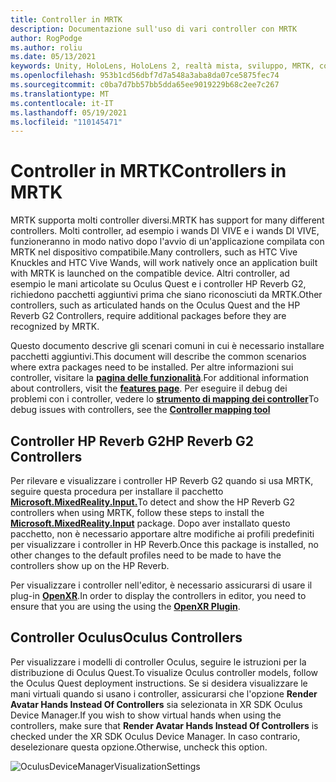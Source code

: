 ```yaml
---
title: Controller in MRTK
description: Documentazione sull'uso di vari controller con MRTK
author: RogPodge
ms.author: roliu
ms.date: 05/13/2021
keywords: Unity, HoloLens, HoloLens 2, realtà mista, sviluppo, MRTK, controller, HP Reverb, Oculus, HTC Vive, Mani
ms.openlocfilehash: 953b1cd56dbf7d7a548a3aba8da07ce5875fec74
ms.sourcegitcommit: c0ba7d7bb57bb5dda65ee9019229b68c2ee7c267
ms.translationtype: MT
ms.contentlocale: it-IT
ms.lasthandoff: 05/19/2021
ms.locfileid: "110145471"
---
```

# <a name="controllers-in-mrtk"></a><span data-ttu-id="0d2a4-104">Controller in MRTK</span><span class="sxs-lookup"><span data-stu-id="0d2a4-104">Controllers in MRTK</span></span>

<span data-ttu-id="0d2a4-105">MRTK supporta molti controller diversi.</span><span class="sxs-lookup"><span data-stu-id="0d2a4-105">MRTK has support for many different controllers.</span></span> <span data-ttu-id="0d2a4-106">Molti controller, ad esempio i wands DI VIVE e i wands DI VIVE, funzioneranno in modo nativo dopo l'avvio di un'applicazione compilata con MRTK nel dispositivo compatibile.</span><span class="sxs-lookup"><span data-stu-id="0d2a4-106">Many controllers, such as HTC Vive Knuckles and HTC Vive Wands, will work natively once an application built with MRTK is launched on the compatible device.</span></span> <span data-ttu-id="0d2a4-107">Altri controller, ad esempio le mani articolate su Oculus Quest e i controller HP Reverb G2, richiedono pacchetti aggiuntivi prima che siano riconosciuti da MRTK.</span><span class="sxs-lookup"><span data-stu-id="0d2a4-107">Other controllers, such as articulated hands on the Oculus Quest and the HP Reverb G2 Controllers, require additional packages before they are recognized by MRTK.</span></span>

<span data-ttu-id="0d2a4-108">Questo documento descrive gli scenari comuni in cui è necessario installare pacchetti aggiuntivi.</span><span class="sxs-lookup"><span data-stu-id="0d2a4-108">This document will describe the common scenarios where extra packages need to be installed.</span></span> <span data-ttu-id="0d2a4-109">Per altre informazioni sui controller, visitare la [**pagina delle funzionalità**](../features/input/controllers.md).</span><span class="sxs-lookup"><span data-stu-id="0d2a4-109">For additional information about controllers, visit the [**features page**](../features/input/controllers.md).</span></span> <span data-ttu-id="0d2a4-110">Per eseguire il debug dei problemi con i controller, vedere lo [ **strumento di mapping dei controller**](../features/tools/controller-mapping-tool.md)</span><span class="sxs-lookup"><span data-stu-id="0d2a4-110">To debug issues with controllers, see the [**Controller mapping tool**](../features/tools/controller-mapping-tool.md)</span></span>

## <a name="hp-reverb-g2-controllers"></a><span data-ttu-id="0d2a4-111">Controller HP Reverb G2</span><span class="sxs-lookup"><span data-stu-id="0d2a4-111">HP Reverb G2 Controllers</span></span>

<span data-ttu-id="0d2a4-112">Per rilevare e visualizzare i controller HP Reverb G2 quando si usa MRTK, seguire questa procedura per installare il pacchetto [**Microsoft.MixedReality.Input.**](/windows/mixed-reality/develop/unity/unity-reverb-g2-controllers#installing-microsoftmixedrealityinput-with-the-mixed-reality-feature-tool)</span><span class="sxs-lookup"><span data-stu-id="0d2a4-112">To detect and show the HP Reverb G2 controllers when using MRTK, follow these steps to install the [**Microsoft.MixedReality.Input**](/windows/mixed-reality/develop/unity/unity-reverb-g2-controllers#installing-microsoftmixedrealityinput-with-the-mixed-reality-feature-tool) package.</span></span> <span data-ttu-id="0d2a4-113">Dopo aver installato questo pacchetto, non è necessario apportare altre modifiche ai profili predefiniti per visualizzare i controller in HP Reverb.</span><span class="sxs-lookup"><span data-stu-id="0d2a4-113">Once this package is installed, no other changes to the default profiles need to be made to have the controllers show up on the HP Reverb.</span></span> 

<span data-ttu-id="0d2a4-114">Per visualizzare i controller nell'editor, è necessario assicurarsi di usare il plug-in [**OpenXR**](/windows/mixed-reality/develop/unity/openxr-getting-started).</span><span class="sxs-lookup"><span data-stu-id="0d2a4-114">In order to display the controllers in editor, you need to ensure that you are using the using the [**OpenXR Plugin**](/windows/mixed-reality/develop/unity/openxr-getting-started).</span></span>

## <a name="oculus-controllers"></a><span data-ttu-id="0d2a4-115">Controller Oculus</span><span class="sxs-lookup"><span data-stu-id="0d2a4-115">Oculus Controllers</span></span> 

<span data-ttu-id="0d2a4-116">Per visualizzare i modelli di controller Oculus, seguire le istruzioni per la distribuzione di Oculus Quest.</span><span class="sxs-lookup"><span data-stu-id="0d2a4-116">To visualize Oculus controller models, follow the Oculus Quest deployment instructions.</span></span> <span data-ttu-id="0d2a4-117">Se si desidera visualizzare le mani virtuali quando si usano i controller, assicurarsi che l'opzione **Render Avatar Hands Instead Of Controllers** sia selezionata in XR SDK Oculus Device Manager.</span><span class="sxs-lookup"><span data-stu-id="0d2a4-117">If you wish to show virtual hands when using the controllers, make sure that **Render Avatar Hands Instead Of Controllers** is checked under the XR SDK Oculus Device Manager.</span></span> <span data-ttu-id="0d2a4-118">In caso contrario, deselezionare questa opzione.</span><span class="sxs-lookup"><span data-stu-id="0d2a4-118">Otherwise, uncheck this option.</span></span>

![OculusDeviceManagerVisualizationSettings](../images/cross-platform/oculus-quest/OculusDeviceManager.png)
